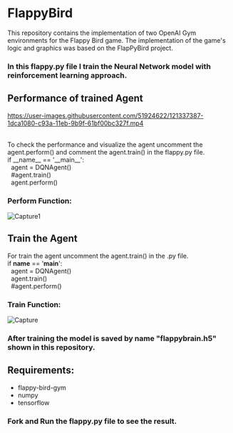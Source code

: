 # FlappyBird
This repository contains the implementation of two OpenAI Gym environments for the Flappy Bird game. The implementation of the game's logic and graphics was based on the FlapPyBird project.<br>

### In this flappy.py file I train the Neural Network model with reinforcement learning approach.
## Performance of trained Agent
https://user-images.githubusercontent.com/51924622/121337387-1dca1080-c93a-11eb-9b9f-61bf00bc327f.mp4 

<br>
To check the performance and visualize the agent uncomment the agent.perform() and comment the agent.train() in the flappy.py file. <br>
if __name__ == '__main__':<br>
    &nbsp; agent = DQNAgent()<br>
    &nbsp; #agent.train()<br>
    &nbsp; agent.perform()<br>
    
    
### Perform Function:<br>

![Capture1](https://user-images.githubusercontent.com/51924622/121318965-5f9e8b00-c929-11eb-86d3-96ea6abb43b6.PNG)

## Train the Agent
 For train the agent uncomment the agent.train() in the .py file.<br>
 if __name__ == '__main__':<br>
    &nbsp; agent = DQNAgent()<br>
    &nbsp; agent.train()<br>
    &nbsp; #agent.perform()<br>
 
 ### Train Function:<br>
![Capture](https://user-images.githubusercontent.com/51924622/121318915-52819c00-c929-11eb-9062-cf8e6ce1c795.PNG)<br>

### After training the model is saved by name "flappybrain.h5" shown in this repository.<br>
## Requirements:
- flappy-bird-gym
- numpy
- tensorflow 
### Fork and Run the flappy.py file to see the result.

